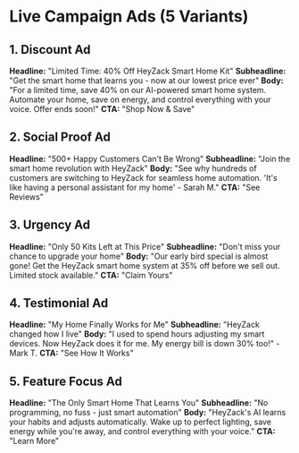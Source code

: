 # Live Campaign Ads (5 Variants)

## 1. Discount Ad
**Headline:** "Limited Time: 40% Off HeyZack Smart Home Kit"
**Subheadline:** "Get the smart home that learns you - now at our lowest price ever"
**Body:** "For a limited time, save 40% on our AI-powered smart home system. Automate your home, save on energy, and control everything with your voice. Offer ends soon!"
**CTA:** "Shop Now & Save"

## 2. Social Proof Ad
**Headline:** "500+ Happy Customers Can't Be Wrong"
**Subheadline:** "Join the smart home revolution with HeyZack"
**Body:** "See why hundreds of customers are switching to HeyZack for seamless home automation. 'It's like having a personal assistant for my home' - Sarah M."
**CTA:** "See Reviews"

## 3. Urgency Ad
**Headline:** "Only 50 Kits Left at This Price"
**Subheadline:** "Don't miss your chance to upgrade your home"
**Body:** "Our early bird special is almost gone! Get the HeyZack smart home system at 35% off before we sell out. Limited stock available."
**CTA:** "Claim Yours"

## 4. Testimonial Ad
**Headline:** "My Home Finally Works for Me"
**Subheadline:** "HeyZack changed how I live"
**Body:** "I used to spend hours adjusting my smart devices. Now HeyZack does it for me. My energy bill is down 30% too!" - Mark T.
**CTA:** "See How It Works"

## 5. Feature Focus Ad
**Headline:** "The Only Smart Home That Learns You"
**Subheadline:** "No programming, no fuss - just smart automation"
**Body:** "HeyZack's AI learns your habits and adjusts automatically. Wake up to perfect lighting, save energy while you're away, and control everything with your voice."
**CTA:** "Learn More"
